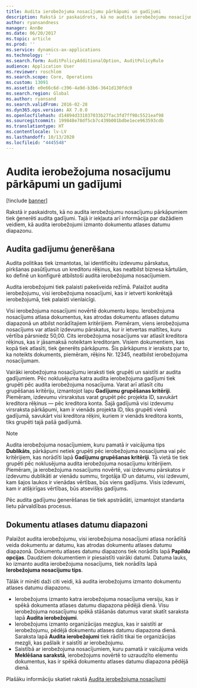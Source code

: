 ```yaml
---
title: Audita ierobežojuma nosacījumu pārkāpumi un gadījumi
description: Rakstā ir paskaidrots, kā no audita ierobežojumu nosacījumu pārkāpumiem tiek ģenerēti audita gadījumi. Tajā ir iekļauta arī informācija par dažādiem veidiem, kā audita ierobežojumi izmanto dokumentu atlases datumu diapazonu.
author: ryansandness
manager: AnnBe
ms.date: 06/20/2017
ms.topic: article
ms.prod: ''
ms.service: dynamics-ax-applications
ms.technology: ''
ms.search.form: AuditPolicyAdditionalOption, AuditPolicyRule
audience: Application User
ms.reviewer: roschlom
ms.search.scope: Core, Operations
ms.custom: 13091
ms.assetid: e0e66c6d-c396-4a9d-b3b6-3641d130fdc0
ms.search.region: Global
ms.author: ryansand
ms.search.validFrom: 2016-02-28
ms.dyn365.ops.version: AX 7.0.0
ms.openlocfilehash: d14894d331037033b27fac3fd7ff98c5521eaf98
ms.sourcegitcommit: 199848e78df5cb7c439b001bdbe1ece963593cdb
ms.translationtype: HT
ms.contentlocale: lv-LV
ms.lasthandoff: 10/13/2020
ms.locfileid: "4445548"
---
```

# <a name="audit-policy-violations-and-cases"></a>Audita ierobežojuma nosacījumu pārkāpumi un gadījumi

[!include [banner](../includes/banner.md)]

Rakstā ir paskaidrots, kā no audita ierobežojumu nosacījumu pārkāpumiem tiek ģenerēti audita gadījumi. Tajā ir iekļauta arī informācija par dažādiem veidiem, kā audita ierobežojumi izmanto dokumentu atlases datumu diapazonu.

<a name="how-audit-cases-are-generated"></a>Audita gadījumu ģenerēšana
-----------------------------

Audita politikas tiek izmantotas, lai identificētu izdevumu pārskatus, pirkšanas pasūtījumus un kreditoru rēķinus, kas neatbilst biznesa kārtulām, ko definē un konfigurē atbilstoši audita ierobežojuma nosacījumiem. 

Audita ierobežojumi tiek palaisti pakešveida režīmā. Palaižot audita ierobežojumu, visi ierobežojuma nosacījumi, kas ir ietverti konkrētajā ierobežojumā, tiek palaisti vienlaicīgi.

Visi ierobežojuma nosacījumi novērtē dokumentu kopu. Ierobežojuma nosacījums atlasa dokumentus, kas atrodas dokumentu atlases datumu diapazonā un atbilst norādītajiem kritērijiem. Piemēram, viens ierobežojuma nosacījums var atlasīt izdevumu pārskatus, kur ir ietvertas maltītes, kuru vērtība pārsniedz 50,00. Cits ierobežojuma nosacījums var atlasīt kreditora rēķinus, kas ir jāsamaksā noteiktam kreditoram. Visiem dokumentiem, kas kopā tiek atlasīti, tiek ģenerēts pārkāpums. Šis pārkāpums ir ieraksts par to, ka noteikts dokuments, piemēram, rēķins Nr. 12345, neatbilst ierobežojuma nosacījumam. 

Vairāki ierobežojuma nosacījumu ieraksti tiek grupēti un saistīti ar audita gadījumiem. Pēc noklusējuma katra audita ierobežojuma gadījumi tiek grupēti pēc audita ierobežojuma nosacījuma. Varat arī atlasīt citu grupēšanas kritēriju, izmantojot lapu **Gadījumu grupēšanas kritēriji**. Piemēram, izdevumu virsrakstus varat grupēt pēc projekta ID, savukārt kreditora rēķinus — pēc kreditora konta. Šajā gadījumā visi izdevumu virsraksta pārkāpumi, kam ir vienāds projekta ID, tiks grupēti vienā gadījumā, savukārt visi kreditora rēķini, kuriem ir vienāds kreditora konts, tiks grupēti tajā pašā gadījumā. 

> [!NOTE]
> Audita ierobežojuma nosacījumiem, kuru pamatā ir vaicājuma tips **Dublikāts**, pārkāpumi netiek grupēti pēc ierobežojuma nosacījuma vai pēc kritērijiem, kas norādīti lapā **Gadījumu grupēšanas kritēriji**. Tā vietā tie tiek grupēti pēc noklusējuma audita ierobežojuma nosacījumu kritērijiem. Piemēram, ja ierobežojuma nosacījums novērtē, vai izdevumu pārskatos ir izdevumu dublikāti ar vienādu summu, tirgotāja ID un datumu, visi izdevumi, kam šajos laukos ir vienādas vērtības, būs viens gadījums. Visis izdevumi, kam ir atšķirīgas vērtības, būs atsevišķs gadījums.

Pēc audita gadījumu ģenerēšanas tie tiek apstrādāti, izmantojot standarta lietu pārvaldības procesus.

## <a name="document-selection-date-ranges"></a>Dokumentu atlases datumu diapazoni
Palaižot audita ierobežojumu, visi ierobežojuma nosacījumi atlasa norādītā veida dokumentu ar datumu, kas atrodas dokumentu atlases datumu diapazonā. Dokumentu atlases datumu diapazons tiek norādīts lapā **Papildu opcijas**. Daudziem dokumentiem ir piesaistīti vairāki datumi. Datuma lauks, ko izmanto audita ierobežojuma nosacījums, tiek norādīts lapā **Ierobežojuma nosacījumu tips**.

Tālāk ir minēti daži citi veidi, kā audita ierobežojums izmanto dokumentu atlases datumu diapazonu.

-   Ierobežojums izmanto katra ierobežojuma nosacījuma versiju, kas ir spēkā dokumenta atlases datumu diapazona pēdējā dienā. Visu ierobežojuma nosacījumu spēkā stāšanās datumus varat skatīt saraksta lapā **Audita ierobežojumi**.
-   Ierobežojums izmanto organizācijas mezglus, kas ir saistīti ar ierobežojumu, pēdējā dokumentu atlases datumu diapazona dienā. Saraksta lapā **Audita ierobežojumi** tiek rādīti tikai tie organizācijas mezgli, kas pašlaik ir saistīti ar ierobežojumu.
-   Saistībā ar ierobežojuma nosacījumiem, kuru pamatā ir vaicājuma veids **Meklēšana sarakstā**, ierobežojums novērtē to uzraudzīto elementu dokumentus, kas ir spēkā dokumentu atlases datumu diapazona pēdējā dienā.


Plašāku informāciju skatiet rakstā [Audita ierobežojuma nosacījumi](audit-policy-rules.md)




